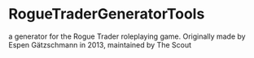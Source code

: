 # RogueTraderGeneratorTools
a  generator for the Rogue Trader roleplaying game. Originally made by Espen Gätzschmann in 2013, maintained by The Scout